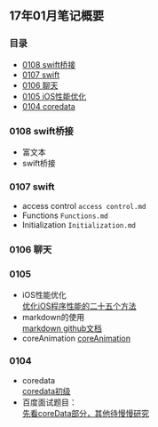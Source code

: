 ## 17年01月笔记概要

### 目录

* [0108 swift桥接](#0108)
* [0107 swift](#0107)
* [0106 聊天](#0106)
* [0105 iOS性能优化](#0105)
* [0104 coredata](#0104)

### 0108 swift桥接

  * 富文本
  * swift桥接
  


### 0107 swift

  * access control `access control.md`
  * Functions `Functions.md`
  * Initialization `Initialization.md`

### 0106 聊天

### 0105
  * iOS性能优化  
  [优化iOS程序性能的二十五个方法](http://www.code4app.com/blog-822721-729.html)
  * markdown的使用  
  [markdown github文档](https://guides.github.com/features/mastering-markdown/)  
  * coreAnimation
  [coreAnimation](http://www.code4app.com/thread-12087-1-1.html)

### 0104
  * coredata  
  [coredata初级](http://blog.csdn.net/ruglcc/article/details/50557344)
  * 百度面试题目：  
  [先看coreData部分，其他待慢慢研究](http://www.jianshu.com/p/4d7292741f5)
